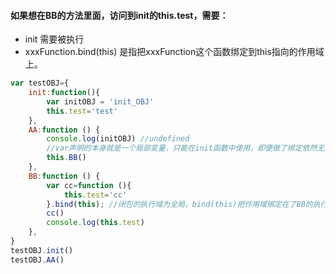 #### 如果想在BB的方法里面，访问到init的this.test，需要：
- init 需要被执行
- xxxFunction.bind(this) 是指把xxxFunction这个函数绑定到this指向的作用域上。
```js
var testOBJ={
    init:function(){
        var initOBJ = 'init_OBJ' 
        this.test='test'
    },
    AA:function () {
        console.log(initOBJ) //undefined
        //var声明的本身就是一个局部变量，只能在init函数中使用，即便做了绑定依然无法访问
        this.BB()
    },
    BB:function () {
        var cc=function (){
            this.test='cc'
        }.bind(this); //闭包的执行域为全局，bind(this)把作用域绑定在了BB的执行域中，即testOBJ
        cc()
        console.log(this.test)
    },
}
testOBJ.init()
testOBJ.AA()
```
